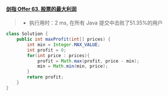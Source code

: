 #### [剑指 Offer 63. 股票的最大利润](https://leetcode-cn.com/problems/gu-piao-de-zui-da-li-run-lcof/)

> - 执行用时：2 ms, 在所有 Java 提交中击败了51.35%的用户

```java
class Solution {
    public int maxProfit(int[] prices) {
        int min = Integer.MAX_VALUE;
        int profit = 0;
        for(int price : prices){
            profit = Math.max(profit, price - min);
            min = Math.min(min, price);
        }
        return profit;
    }
}
```

